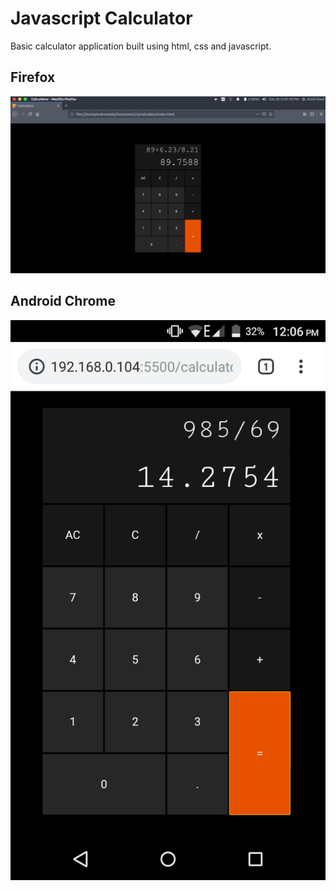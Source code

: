 # Javascript Calculator

Basic calculator application built using html, css and javascript.

## Firefox

![picture](firefox.png)

## Android Chrome

![picture](android-chrome.png)
